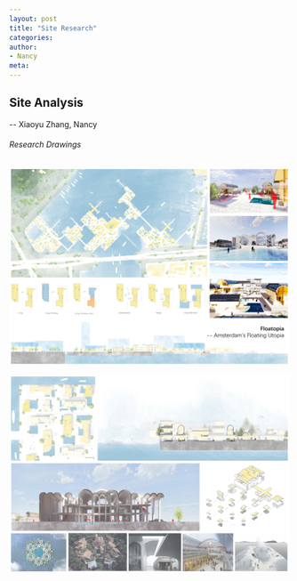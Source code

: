 ```yaml
---
layout: post
title: "Site Research"
categories:
author:
- Nancy
meta:
---
```




## Site Analysis
-- Xiaoyu Zhang, Nancy



###### Research Drawings
![1](https://github.com/Nancyuz/Nancy/blob/master/assets/12.%20Sugar%20and%20Nancy-1.jpg?raw=true)

![2](https://github.com/Nancyuz/Nancy/blob/master/assets/12.%20Sugar%20and%20Nancy-2.jpg?raw=true)
